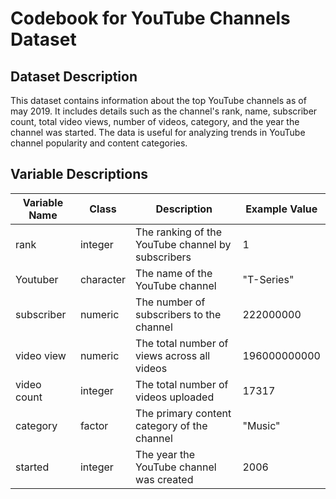 # Codebook for YouTube Channels Dataset

## Dataset Description
This dataset contains information about the top YouTube channels as of may 2019. It includes details such as the channel's rank, name, subscriber count, total video views, number of videos, category, and the year the channel was started. The data is useful for analyzing trends in YouTube channel popularity and content categories.

## Variable Descriptions

| Variable Name | Class    | Description                                    | Example Value      |
|---------------|----------|------------------------------------------------|--------------------|
| rank          | integer  | The ranking of the YouTube channel by subscribers | 1                  |
| Youtuber      | character| The name of the YouTube channel                | "T-Series"         |
| subscriber    | numeric  | The number of subscribers to the channel       | 222000000          |
| video view    | numeric  | The total number of views across all videos    | 196000000000       |
| video count   | integer  | The total number of videos uploaded            | 17317              |
| category      | factor   | The primary content category of the channel    | "Music"            |
| started       | integer     | The year the YouTube channel was created       | 2006               |

